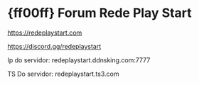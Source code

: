 # {ff00ff} Forum Rede Play Start 

https://redeplaystart.com

https://discord.gg/redeplaystart

Ip do servidor: redeplaystart.ddnsking.com:7777


TS Do servidor: redeplaystart.ts3.com
